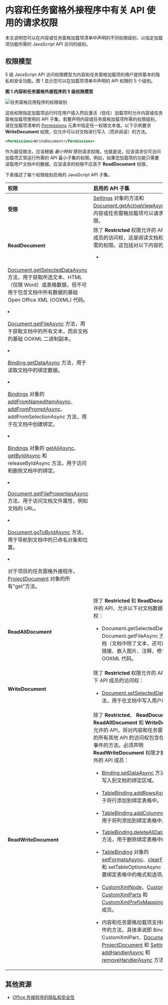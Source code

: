 
# <a name="requesting-permissions-for-api-use-in-content-and-task-pane-add-ins"></a>内容和任务窗格外接程序中有关 API 使用的请求权限
本文说明您可以在内容或任务窗格加载项清单中声明的不同权限级别，以指定加载项功能所需的 JavaScript API 访问的级别。 




## <a name="permissions-model"></a>权限模型


5 级 JavaScript API 访问权限模型为内容和任务窗格加载项的用户提供基本的隐私和安全功能。图 1 显示您可以在加载项清单中声明的 API 权限的 5 个级别。


**图 1.内容和任务窗格外接程序的 5 级权限模型**

![任务窗格应用程序的权限级别](../../images/off15appsdk_TaskPaneAppPermission.gif)



这些权限指定加载项运行时在用户插入然后激活（信任）加载项时允许内容或任务窗格加载项使用的 API 子集。若要声明内容或任务窗格加载项所需的权限级别，请在加载项清单的 [Permissions](http://msdn.microsoft.com/en-us/library/d4cfe645-353d-8240-8495-f76fb36602fe%28Office.15%29.aspx) 元素中指定任一权限文本值。以下示例要求 **WriteDocument** 权限，仅允许可以对文档进行写入（而非阅读）的方法。




```XML
<Permissions>WriteDocument</Permissions>
```

作为最佳做法，应该根据 _最小特权_ 原则请求权限。也就是说，应该请求仅可访问加载项正常运行所需的 API 最小子集的权限。例如，如果您加载项的功能只需要读取用户文档中的数据，应该请求的权限不应高于 **ReadDocument** 权限。

下表描述了每个权限级别启用的 JavaScript API 子集。



|**权限**|**启用的 API 子集**|
|:-----|:-----|
|**受限**|[Settings](../../reference/shared/settings.md) 对象的方法和 [Document.getActiveViewAsync](../../reference/shared/document.getactiveviewasync.md) 方法。这是内容或任务窗格加载项可以请求的最低级别权限。|
|**ReadDocument**|除了  **Restricted** 权限允许的 API，添加对 API 成员的访问权，这是阅读文档和管理绑定所必需的权限。这包括对以下内容的使用：<br/><ul><li>
  <a href="http://msdn.microsoft.com/en-us/library/f85ad02c-64f0-4b73-87f6-7f521b3afd69(Office.15).aspx" target="_blank">Document.getSelectedDataAsync</a> 方法，用于获取所选文本、HTML（仅限 Word）或表格数据，但不可用于包含文档中所有数据的基础 Open Office XML (OOXML) 代码。</p></li><li><p><a href="http://msdn.microsoft.com/en-us/library/78047418-89c4-4c7d-9427-4735b8559518(Office.15).aspx" target="_blank">Document.getFileAsync</a> 方法，用于获取文档中的所有文本，而非文档的基础 OOXML 二进制副本。</p></li><li><p><a href="http://msdn.microsoft.com/en-us/library/5372ffd8-579d-4fcb-9e5b-e9a2128f3201(Office.15).aspx" target="_blank">Binding.getDataAsync</a> 方法，用于读取文档中的绑定数据。</p></li><li><p><a href="http://msdn.microsoft.com/en-us/library/afbadac7-60c7-47cb-9477-6e9466ded44c(Office.15).aspx" target="_blank">Bindings</a> 对象的 <a href="http://msdn.microsoft.com/en-us/library/9dc03608-b08b-4700-8be1-3c86ae236799(Office.15).aspx" target="_blank">addFromNamedItemAsync</a>、<a href="http://msdn.microsoft.com/en-us/library/edc99214-e63e-43f2-9392-97ead42fc155(Office.15).aspx" target="_blank">addFromPromptAsync</a>、<span class="keyword">addFromSelectionAsync</span> 方法，用于在文档中创建绑定。</p></li><li><p><a href="http://msdn.microsoft.com/en-us/library/ef902b73-cc4c-4551-95de-d8a51eeba82f(Office.15).aspx" target="_blank">Bindings</a> 对象的 <a href="http://msdn.microsoft.com/en-us/library/2727c891-bc05-465c-9324-113fbfeb3fbb(Office.15).aspx" target="_blank">getAllAsync</a>、<a href="http://msdn.microsoft.com/en-us/library/ad285984-8b44-435d-9b84-f0ade570c896(Office.15).aspx" target="_blank">getByIdAsync</a> 和 <span class="keyword">releaseByIdAsync</span> 方法，用于访问和删除文档中的绑定。</p></li><li><p><a href="http://msdn.microsoft.com/en-us/library/2533a563-95ae-4d52-b2d5-a6783e4ef5b4(Office.15).aspx" target="_blank">Document.getFilePropertiesAsync</a> 方法，用于访问文档文件属性，例如文档的 URL。</p></li><li><p><a href="http://msdn.microsoft.com/en-us/library/35dda81c-235e-4eab-8a77-9acb3b73a380(Office.15).aspx" target="_blank">Document.goToByIdAsync</a> 方法，用于导航到文档中的已命名对象和位置。</p></li><li><p>对于项目的任务窗格外接程序，<a href="http://msdn.microsoft.com/en-us/library/1908af4f-93b9-4859-87e3-06942014fae1(Office.15).aspx" target="_blank">ProjectDocument</a> 对象的所有"get"方法。 </p></li></ul>|
|**ReadAllDocument**|除了 **Restricted** 和 **ReadDocument** 权限允许的 API，允许以下对文档数据的额外访问权：<br/><ul><li><p><span class="keyword">Document.getSelectedDataAsync</span> 和 <span class="keyword">Document.getFileAsync</span> 方法可以访问文档（文档中除了文本，还可能包含格式、链接、嵌入图片、注释、修订等）的基础 OOXML 代码。</p></li></ul>|
|**WriteDocument**|除了 **Restricted** 权限允许的 API，添加对以下 API 成员的访问权：<br/><ul><li><p><a href="http://msdn.microsoft.com/en-us/library/998f38dc-83bd-4659-a759-4758c632a6ef(Office.15).aspx" target="_blank">Document.setSelectedDataAsync</a> 方法，用于在文档中写入用户所选内容。</p></li></ul>|
|**ReadWriteDocument**|除了  **Restricted**、 **ReadDocument**、 **ReadAllDocument** 和 **WriteDocument** 权限允许的 API，将对内容和任务窗格加载项支持的所有其他 API 的访问权包含在内，包括订阅事件的方法。必须声明  **ReadWriteDocument** 权限才能访问这些额外的 API 成员：<br/><ul><li><p><a href="http://msdn.microsoft.com/en-us/library/6a59bb6d-40b6-4a95-9b98-d70d4616de09(Office.15).aspx" target="_blank">Binding.setDataAsync</a> 方法，用于将内容写入到文档的绑定区域。</p></li><li><p><a href="http://msdn.microsoft.com/en-us/library/1cd23454-8435-4e13-98b3-d0d29ed278a8(Office.15).aspx" target="_blank">TableBinding.addRowsAsync</a> 方法，用于将行添加到绑定表格中。</p></li><li><p><a href="http://msdn.microsoft.com/en-us/library/8f1bfa81-3850-4ea1-ba2e-c9bcf5847a44(Office.15).aspx" target="_blank">TableBinding.addColumnsAsync</a> 方法，用于将列添加到绑定表格中。</p></li><li><p><a href="http://msdn.microsoft.com/en-us/library/8f5cc783-384d-4520-a218-190dfed74dd2(Office.15).aspx" target="_blank">TableBinding.deleteAllDataValuesAsync</a> 方法，用于删除绑定表格中的所有数据。</p></li><li><p><a href="http://msdn.microsoft.com/en-us/library/49712906-f582-4055-9ef8-6edde6e97679(Office.15).aspx" target="_blank">TableBinding</a> 对象的 <a href="http://msdn.microsoft.com/en-us/library/cc56e9c0-b33c-4d9b-b676-a7e50f757c10(Office.15).aspx" target="_blank">setFormatsAsync</a>、<a href="http://msdn.microsoft.com/en-us/library/2885fc57-4527-4ca4-a43d-9ee447ec27d3(Office.15).aspx" target="_blank">clearFormatsAsync</a> 和 <span class="keyword">setTableOptionsAsync</span> 方法，用于设置绑定表格中的格式和选项。</p></li><li><p><a href="http://msdn.microsoft.com/en-us/library/dc1518de-47fa-4108-aab7-04a022724b04(Office.15).aspx" target="_blank">CustomXmlNode</a>、<a href="http://msdn.microsoft.com/en-us/library/83f0e668-8236-4f2f-a20f-b173a9e3f65f(Office.15).aspx" target="_blank">CustomXmlPart</a>、<a href="http://msdn.microsoft.com/en-us/library/ba40cd4c-29bb-4f31-875d-6f1382fd1ee8(Office.15).aspx" target="_blank">CustomXmlParts</a> 和 <a href="http://msdn.microsoft.com/en-us/library/18b9aa8c-83e7-4c2f-8530-6a0ac8ce5535(Office.15).aspx" target="_blank">CustomXmlPrefixMappings</a> 对象的所有成员。</p></li><li><p>内容和任务窗格加载项支持的所有订阅事件的方法，具体来说即 <span class="keyword">Binding</span>、<span class="keyword">CustomXmlPart</span>、<a href="http://msdn.microsoft.com/en-us/library/42882642-d22b-47d2-a8d3-3aa8c6a4435e(Office.15).aspx" target="_blank">Document</a>、<a href="http://msdn.microsoft.com/en-us/library/83f0e668-8236-4f2f-a20f-b173a9e3f65f(Office.15).aspx" target="_blank">ProjectDocument</a> 和 <a href="http://msdn.microsoft.com/en-us/library/f8859516-cc1f-4b20-a8f3-cee37a983e70(Office.15).aspx" target="_blank">Settings</a> 对象的 <a href="http://msdn.microsoft.com/en-us/library/1908af4f-93b9-4859-87e3-06942014fae1(Office.15).aspx" target="_blank">addHandlerAsync</a> 和 <a href="http://msdn.microsoft.com/en-us/library/ad733387-a58c-4514-8fc2-53e64fad468d(Office.15).aspx" target="_blank">removeHandlerAsync</a> 方法。</p></li></ul>|

## <a name="additional-resources"></a>其他资源

    
- [Office 外接程序的隐私和安全性](../../docs/develop/privacy-and-security.md)
    


